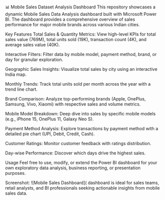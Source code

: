 📊 Mobile Sales Dataset Analysis Dashboard
This repository showcases a dynamic Mobile Sales Data Analysis dashboard built with Microsoft Power BI. The dashboard provides a comprehensive overview of sales performance for major mobile brands across various Indian cities.

Key Features
Total Sales & Quantity Metrics: View high-level KPIs for total sales value (769M), total units sold (19K), transaction count (4K), and average sales value (40K).

Interactive Filters: Filter data by mobile model, payment method, brand, or day for granular exploration.

Geographic Sales Insights: Visualize total sales by city using an interactive India map.

Monthly Trends: Track total units sold per month across the year with a trend line chart.

Brand Comparison: Analyze top-performing brands (Apple, OnePlus, Samsung, Vivo, Xiaomi) with respective sales and volume metrics.

Mobile Model Breakdown: Deep dive into sales by specific mobile models (e.g., iPhone 15, OnePlus 11, Galaxy Neo S).

Payment Method Analysis: Explore transactions by payment method with a detailed pie chart (UPI, Debit, Credit, Cash).

Customer Ratings: Monitor customer feedback with ratings distribution.

Day-wise Performance: Discover which days drive the highest sales.

Usage
Feel free to use, modify, or extend the Power BI dashboard for your own exploratory data analysis, business reporting, or presentation purposes.

Screenshot:
![Mobile Sales Dashboard]( dashboard is ideal for sales teams, retail analysts, and BI professionals seeking actionable insights from mobile sales data.
